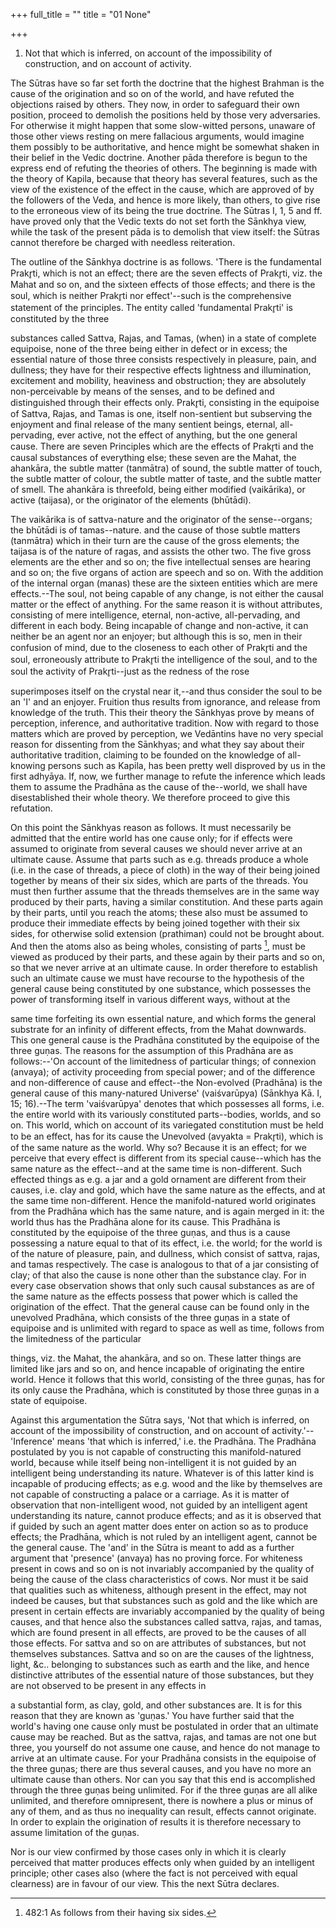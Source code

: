 +++
full_title = ""
title = "01 None"

+++




1. Not that which is inferred, on account of the impossibility of construction, and on account of activity.

The Sūtras have so far set forth the doctrine that the highest Brahman is the cause of the origination and so on of the world, and have refuted the objections raised by others. They now, in order to safeguard their own position, proceed to demolish the positions held by those very adversaries. For otherwise it might happen that some slow-witted persons, unaware of those other views resting on mere fallacious arguments, would imagine them possibly to be authoritative, and hence might be somewhat shaken in their belief in the Vedic doctrine. Another pāda therefore is begun to the express end of refuting the theories of others. The beginning is made with the theory of Kapila, because that theory has several features, such as the view of the existence of the effect in the cause, which are approved of by the followers of the Veda, and hence is more likely, than others, to give rise to the erroneous view of its being the true doctrine. The Sūtras I, 1, 5 and ff. have proved only that the Vedic texts do not set forth the Sānkhya view, while the task of the present pāda is to demolish that view itself: the Sūtras cannot therefore be charged with needless reiteration.

The outline of the Sānkhya doctrine is as follows. 'There is the fundamental Prakr̥ti, which is not an effect; there are the seven effects of Prakr̥ti, viz. the Mahat and so on, and the sixteen effects of those effects; and there is the soul, which is neither Prakr̥ti nor effect'--such is the comprehensive statement of the principles. The entity called 'fundamental Prakr̥ti' is constituted by the three

substances called Sattva, Rajas, and Tamas, (when) in a state of complete equipoise, none of the three being either in defect or in excess; the essential nature of those three consists respectively in pleasure, pain, and dullness; they have for their respective effects lightness and illumination, excitement and mobility, heaviness and obstruction; they are absolutely non-perceivable by means of the senses, and to be defined and distinguished through their effects only. Prakr̥ti, consisting in the equipoise of Sattva, Rajas, and Tamas is one, itself non-sentient but subserving the enjoyment and final release of the many sentient beings, eternal, all-pervading, ever active, not the effect of anything, but the one general cause. There are seven Principles which are the effects of Prakr̥ti and the causal substances of everything else; these seven are the Mahat, the ahankāra, the subtle matter (tanmātra) of sound, the subtle matter of touch, the subtle matter of colour, the subtle matter of taste, and the subtle matter of smell. The ahankāra is threefold, being either modified (vaikārika), or active (taijasa), or the originator of the elements (bhūtādi).

The vaikārika is of sattva-nature and the originator of the sense--organs; the bhūtādi is of tamas--nature. and the cause of those subtle matters (tanmātra) which in their turn are the cause of the gross elements; the taijasa is of the nature of ragas, and assists the other two. The five gross elements are the ether and so on; the five intellectual senses are hearing and so on; the five organs of action are speech and so on. With the addition of the internal organ (manas) these are the sixteen entities which are mere effects.--The soul, not being capable of any change, is not either the causal matter or the effect of anything. For the same reason it is without attributes, consisting of mere intelligence, eternal, non-active, all-pervading, and different in each body. Being incapable of change and non-active, it can neither be an agent nor an enjoyer; but although this is so, men in their confusion of mind, due to the closeness to each other of Prakr̥ti and the soul, erroneously attribute to Prakr̥ti the intelligence of the soul, and to the soul the activity of Prakr̥ti--just as the redness of the rose

superimposes itself on the crystal near it,--and thus consider the soul to be an 'I' and an enjoyer. Fruition thus results from ignorance, and release from knowledge of the truth. This their theory the Sānkhyas prove by means of perception, inference, and authoritative tradition. Now with regard to those matters which are proved by perception, we Vedāntins have no very special reason for dissenting from the Sānkhyas; and what they say about their authoritative tradition, claiming to be founded on the knowledge of all-knowing persons such as Kapila, has been pretty well disproved by us in the first adhyāya. If, now, we further manage to refute the inference which leads them to assume the Pradhāna as the cause of the--world, we shall have disestablished their whole theory. We therefore proceed to give this refutation.

On this point the Sānkhyas reason as follows. It must necessarily be admitted that the entire world has one cause only; for if effects were assumed to originate from several causes we should never arrive at an ultimate cause. Assume that parts such as e.g. threads produce a whole (i.e. in the case of threads, a piece of cloth) in the way of their being joined together by means of their six sides, which are parts of the threads. You must then further assume that the threads themselves are in the same way produced by their parts, having a similar constitution. And these parts again by their parts, until you reach the atoms; these also must be assumed to produce their immediate effects by being joined together with their six sides, for otherwise solid extension (prathiman) could not be brought about. And then the atoms also as being wholes, consisting of parts [^fn_38], must be viewed as produced by their parts, and these again by their parts and so on, so that we never arrive at an ultimate cause. In order therefore to establish such an ultimate cause we must have recourse to the hypothesis of the general cause being constituted by one substance, which possesses the power of transforming itself in various different ways, without at the

[^fn_38]: 482:1 As follows from their having six sides.

same time forfeiting its own essential nature, and which forms the general substrate for an infinity of different effects, from the Mahat downwards. This one general cause is the Pradhāna constituted by the equipoise of the three guṇas. The reasons for the assumption of this Pradhāna are as follows:--'On account of the limitedness of particular things; of connexion (anvaya); of activity proceeding from special power; and of the difference and non-difference of cause and effect--the Non-evolved (Pradhāna) is the general cause of this many-natured Universe' (vaiśvarūpya) (Sānkhya Kā. I, 15; 16).--The term 'vaiśvarūpya' denotes that which possesses all forms, i.e. the entire world with its variously constituted parts--bodies, worlds, and so on. This world, which on account of its variegated constitution must be held to be an effect, has for its cause the Unevolved (avyakta = Prakr̥ti), which is of the same nature as the world. Why so? Because it is an effect; for we perceive that every effect is different from its special cause--which has the same nature as the effect--and at the same time is non-different. Such effected things as e.g. a jar and a gold ornament are different from their causes, i.e. clay and gold, which have the same nature as the effects, and at the same time non-different. Hence the manifold-natured world originates from the Pradhāna which has the same nature, and is again merged in it: the world thus has the Pradhāna alone for its cause. This Pradhāna is constituted by the equipoise of the three guṇas, and thus is a cause possessing a nature equal to that of its effect, i.e. the world; for the world is of the nature of pleasure, pain, and dullness, which consist of sattva, rajas, and tamas respectively. The case is analogous to that of a jar consisting of clay; of that also the cause is none other than the substance clay. For in every case observation shows that only such causal substances as are of the same nature as the effects possess that power which is called the origination of the effect. That the general cause can be found only in the unevolved Pradhāna, which consists of the three guṇas in a state of equipoise and is unlimited with regard to space as well as time, follows from the limitedness of the particular

things, viz. the Mahat, the ahankāra, and so on. These latter things are limited like jars and so on, and hence incapable of originating the entire world. Hence it follows that this world, consisting of the three guṇas, has for its only cause the Pradhāna, which is constituted by those three guṇas in a state of equipoise.

Against this argumentation the Sūtra says, 'Not that which is inferred, on account of the impossibility of construction, and on account of activity.'--'Inference' means 'that which is inferred,' i.e. the Pradhāna. The Pradhāna postulated by you is not capable of constructing this manifold-natured world, because while itself being non-intelligent it is not guided by an intelligent being understanding its nature. Whatever is of this latter kind is incapable of producing effects; as e.g. wood and the like by themselves are not capable of constructing a palace or a carriage. As it is matter of observation that non-intelligent wood, not guided by an intelligent agent understanding its nature, cannot produce effects; and as it is observed that if guided by such an agent matter does enter on action so as to produce effects; the Pradhāna, which is not ruled by an intelligent agent, cannot be the general cause. The 'and' in the Sūtra is meant to add as a further argument that 'presence' (anvaya) has no proving force. For whiteness present in cows and so on is not invariably accompanied by the quality of being the cause of the class characteristics of cows. Nor must it be said that qualities such as whiteness, although present in the effect, may not indeed be causes, but that substances such as gold and the like which are present in certain effects are invariably accompanied by the quality of being causes, and that hence also the substances called sattva, rajas, and tamas, which are found present in all effects, are proved to be the causes of all those effects. For sattva and so on are attributes of substances, but not themselves substances. Sattva and so on are the causes of the lightness, light, &c.. belonging to substances such as earth and the like, and hence distinctive attributes of the essential nature of those substances, but they are not observed to be present in any effects in

a substantial form, as clay, gold, and other substances are. It is for this reason that they are known as 'guṇas.' You have further said that the world's having one cause only must be postulated in order that an ultimate cause may be reached. But as the sattva, rajas, and tamas are not one but three, you yourself do not assume one cause, and hence do not manage to arrive at an ultimate cause. For your Pradhāna consists in the equipoise of the three guṇas; there are thus several causes, and you have no more an ultimate cause than others. Nor can you say that this end is accomplished through the three guṇas being unlimited. For if the three guṇas are all alike unlimited, and therefore omnipresent, there is nowhere a plus or minus of any of them, and as thus no inequality can result, effects cannot originate. In order to explain the origination of results it is therefore necessary to assume limitation of the guṇas.

Nor is our view confirmed by those cases only in which it is clearly perceived that matter produces effects only when guided by an intelligent principle; other cases also (where the fact is not perceived with equal clearness) are in favour of our view. This the next Sūtra declares.

